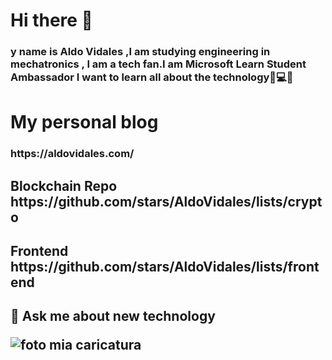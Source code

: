 <h1> Hi there 👋
<h3>y name is Aldo Vidales ,I am studying engineering in mechatronics , I am a tech fan.I am Microsoft Learn Student Ambassador
  I want to learn all about the technology🦾💻🤖
  
  <h1>My personal blog
  
  <h3><link> https://aldovidales.com/
    
   <h2>Blockchain Repo
     <link>https://github.com/stars/AldoVidales/lists/crypto
     
     
   <h2>Frontend
     <link>https://github.com/stars/AldoVidales/lists/frontend
 <h2>💬 Ask me about new technology

<!--
**AldoVidales/AldoVidales** is a ✨ _special_ ✨ repository because its `README.md` (this file) appears on your GitHub profile.

Here are some ideas to get you started:

- 🔭 I’m currently working on ...
- 🌱 I’m currently learning ...
- 👯 I’m looking to collaborate on ...
- 🤔 I’m looking for help with ...
- 💬 Ask me about ...
- 📫 How to reach me: ...
- 😄 Pronouns: ...
- ⚡ Fun fact: ...
-->
![foto mia caricatura](https://user-images.githubusercontent.com/70932373/148740219-e7c43b71-71b7-4485-98cf-0ef18d3e1f08.png)

